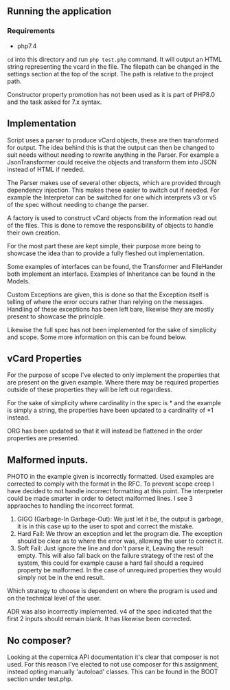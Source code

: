 ## Running the application

### Requirements

 - php7.4

`cd` into this directory and run `php test.php` command.
It will output an HTML string representing the vcard in the file.
The filepath can be changed in the settings section at the top of the script.
The path is relative to the project path.

Constructor property promotion has not been used as it is part of PHP8.0 and
the task asked for 7.x syntax.

## Implementation

Script uses a parser to produce vCard objects, these are then transformed for output.
The idea behind this is that the output can then be changed to suit needs without needing
to rewrite anything in the Parser. For example a JsonTransformer could receive the objects
and transform them into JSON instead of HTML if needed.

The Parser makes use of several other objects, which are provided through dependency injection.
This makes these easier to switch out if needed. For example the Interpretor can be switched for
one which interprets v3 or v5 of the spec without needing to change the parser.

A factory is used to construct vCard objects from the information read out of the files.
This is done to remove the responsibility of objects to handle their own creation.

For the most part these are kept simple, their purpose more being to showcase the idea than
to provide a fully fleshed out implementation.

Some examples of interfaces can be found, the Transformer and FileHander both implement an interface.
Examples of Inheritance can be found in the Models.

Custom Exceptions are given, this is done so that the Exception itself is telling of where the error
occurs rather than relying on the messages. Handling of these exceptions has been left bare, likewise
they are mostly present to showcase the principle.

Likewise the full spec has not been implemented for the sake of simplicity and scope.
Some more information on this can be found below.

## vCard Properties

For the purpose of scope I've elected to only implement the properties that are present
on the given example. Where there may be required properties outside of these properties
they will be left out regardless.

For the sake of simplicity where cardinality in the spec is * and the example is simply a
string, the properties have been updated to a cardinality of *1 instead.

ORG has been updated so that it will instead be flattened in the order properties are presented.

## Malformed inputs.

PHOTO in the example given is incorrectly formatted. Used examples are corrected to
comply with the format in the RFC. To prevent scope creep I have decided to not handle
incorrect formatting at this point. The interpreter could be made smarter in order to
detect malformed lines. I see 3 appraoches to handling the incorrect format.

1. GIGO (Garbage-In Garbage-Out):
    We just let it be, the output is garbage, it is in this case up to the user to
    spot and correct the mistake.
2. Hard Fail:
    We throw an exception and let the program die. The exception should be clear as
    to where the error was, allowing the user to correct it.
3. Soft Fail:
    Just ignore the line and don't parse it, Leaving the result empty.
    This will also fall back on the failure strategy of the rest of the system,
    this could for example cause a hard fail should a required property be malformed.
    In the case of unrequired properties they would simply not be in the end result.

Which strategy to choose is dependent on where the program is used and on the technical
level of the user.


ADR was also incorrectly implemented. v4 of the spec indicated that the first 2 inputs should remain blank.
It has likewise been corrected.

## No composer?

Looking at the copernica API documentation it's clear that composer is not used.
For this reason I've elected to not use composer for this assignment, instead opting
manually 'autoload' classes. This can be found in the BOOT section under test.php.